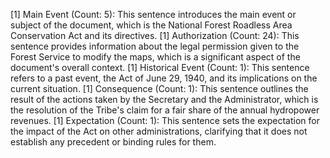 [1] Main Event (Count: 5): This sentence introduces the main event or subject of the document, which is the National Forest Roadless Area Conservation Act and its directives.
[1] Authorization (Count: 24): This sentence provides information about the legal permission given to the Forest Service to modify the maps, which is a significant aspect of the document's overall context.
[1] Historical Event (Count: 1): This sentence refers to a past event, the Act of June 29, 1940, and its implications on the current situation.
[1] Consequence (Count: 1): This sentence outlines the result of the actions taken by the Secretary and the Administrator, which is the resolution of the Tribe's claim for a fair share of the annual hydropower revenues.
[1] Expectation (Count: 1): This sentence sets the expectation for the impact of the Act on other administrations, clarifying that it does not establish any precedent or binding rules for them.

